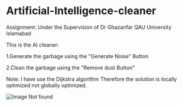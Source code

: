 # Artificial-Intelligence-cleaner

Assignment:
Under the Supervision of 
Dr Ghazanfar
QAU University Islamabad


This is the AI cleaner:


1.Generate the garbage using the "Generate Noise" Button

2.Clean the garbage using the "Remove dust Button"

Note: I have use the Dijkstra algorithm Therefore the solution is locally optimized not globally optimized.


![Image Not found](http://funkyimg.com/i/2JMyX.png)
